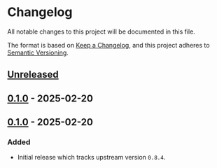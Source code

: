 # Changelog

All notable changes to this project will be documented in this file.

The format is based on [Keep a Changelog](https://keepachangelog.com/en/1.0.0/),
and this project adheres to [Semantic Versioning](https://semver.org/spec/v2.0.0.html).

## [Unreleased]

## [0.1.0] - 2025-02-20

## [0.1.0] - 2025-02-20

### Added

- Initial release which tracks upstream version `0.8.4`.

[Unreleased]: https://github.com/giantswarm/kube-vip-app/compare/v0.1.0...HEAD
[0.1.0]: https://github.com/giantswarm/kube-vip-app/compare/v0.1.0...v0.1.0
[0.1.0]: https://github.com/giantswarm/kube-vip-app/releases/tag/v0.1.0
